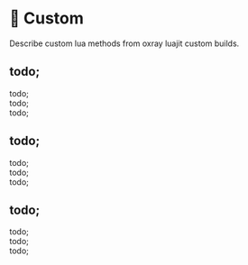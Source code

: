 # 🧺 Custom

Describe custom lua methods from oxray luajit custom builds.

## todo;

todo; <br/>
todo; <br/>
todo; <br/>

## todo;

todo; <br/>
todo; <br/>
todo; <br/>

## todo;

todo; <br/>
todo; <br/>
todo; <br/>
